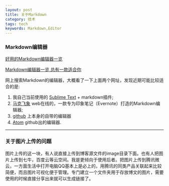 ```yaml
---
layout: post
title: 关于Markdown
category: 技术
tags: tech
keywords: Markdown,Editor
---
```


### Markdown编辑器

[好用的Markdown编辑器一览](http://www.williamlong.info/archives/4319.html)

[Markdown编辑器一览,总有一款适合你](http://www.jianshu.com/p/6ea395a6a35b)

网上搜索Markdown的编辑器，大概看了一下上面两个网址，发现近期可能比较适合的是:

1.  我自己当前使用的 [Sublime Text](http://www.sublimetext.com/3)  + markdown插件;
2.  [马克飞象](https://maxiang.io/) web在线的，一款专为印象笔记（Evernote）打造的Markdown编辑器;
3.  [github](https://github.com/yyhuaisha/yyhuaisha.github.io) 上本身的自带的编辑器
4.  [Atom](https://atom.io/) github出的编辑器.

---------

### 关于图片上传的问题

图片上传的这一块，有人说直接上传到博客源文件的image目录下面。也有人把图片上传到七牛，百度云等云空间。我是更倾向于使用后者。把图片上传到腾讯微云，一方面生活中打开电脑QQ基本上是必上的，用腾讯的同类产品关联起来比较简便，而且图片可视化便于管理。专门建立一个文件夹用于存放博文的图片，需要使用的时候直接分享出来就可以生成链接了。
